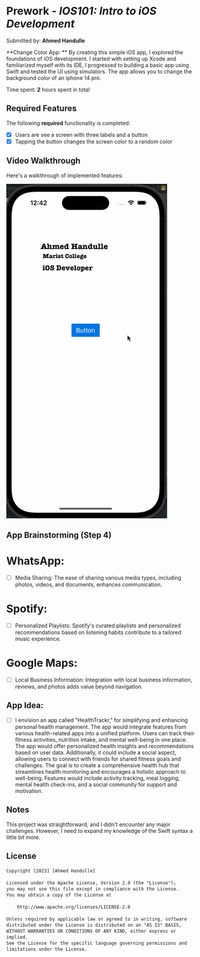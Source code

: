 # Prework - _IOS101: Intro to iOS Development_

Submitted by: **Ahmed Handulle**

**Change Color App: ** By creating this simple iOS app, I explored the foundations of iOS development. I started with setting up Xcode and familiarized myself with its IDE, I progressed to building a basic app using Swift and tested the UI using simulators. The app allows you to change the background color of an iphone 14 pro. 

Time spent: **2** hours spent in total

## Required Features

The following **required** functionality is completed:

- [x] Users are see a screen with three labels and a button
- [x] Tapping the button changes the screen color to a random color

## Video Walkthrough

Here's a walkthrough of implemented features:

<img src='https://github.com/ahmedzacki/iOS-Prework-Assignment/blob/main/ios-gif-prework.gif' title='Video Walkthrough' width='' alt='Video Walkthrough' />

## App Brainstorming (Step 4)

# WhatsApp:

- [ ] Media Sharing: The ease of sharing various media types, including photos, videos, and documents, enhances communication.

# Spotify:

- [ ] Personalized Playlists: Spotify's curated playlists and personalized recommendations based on listening habits contribute to a tailored music experience.

# Google Maps:

- [ ] Local Business Information: Integration with local business information, reviews, and photos adds value beyond navigation.

## App Idea:

- [ ] I envision an app called "HealthTrackr," for simplifying and enhancing personal health management. The app would integrate features from various health-related apps into a unified platform. Users can track their fitness activities, nutrition intake, and mental well-being in one place. The app would offer personalized health insights and recommendations based on user data. Additionally, it could include a social aspect, allowing users to connect with friends for shared fitness goals and challenges. The goal is to create a comprehensive health hub that streamlines health monitoring and encourages a holistic approach to well-being. Features would include activity tracking, meal logging, mental health check-ins, and a social community for support and motivation.

## Notes

This project was straightforward, and I didn't encounter any major challenges. However, I need to expand my knowledge of the Swift syntax a little bit more.

## License

    Copyright [2023] [Ahmed Handulle]

    Licensed under the Apache License, Version 2.0 (the "License");
    you may not use this file except in compliance with the License.
    You may obtain a copy of the License at

        http://www.apache.org/licenses/LICENSE-2.0

    Unless required by applicable law or agreed to in writing, software
    distributed under the License is distributed on an "AS IS" BASIS,
    WITHOUT WARRANTIES OR CONDITIONS OF ANY KIND, either express or implied.
    See the License for the specific language governing permissions and
    limitations under the License.
